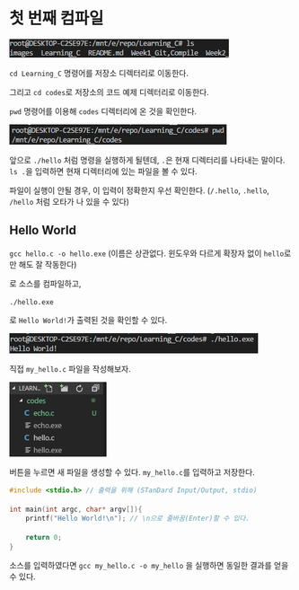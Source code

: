 # 첫 번째 컴파일

![그림 : ls](../images\20180318_140738.png)

`cd Learning_C` 명령어를 저장소 디렉터리로 이동한다.

그리고 `cd codes`로 저장소의 코드 예제 디렉터리로 이동한다.

`pwd` 명령어를 이용해 `codes` 디렉터리에 온 것을 확인한다.

![그림 : pwd의 결과 : Learning_C/codes](../images\20180318_143039.png)

앞으로 `./hello` 처럼 명령을 실행하게 될텐데, `.`은 현재 디렉터리를 나타내는 말이다.
`ls .`을 입력하면 현재 디렉터리에 있는 파일을 볼 수 있다.

파일이 실행이 안될 경우, 이 입력이 정확한지 우선 확인한다.
(`/.hello`, `.hello`, `/hello` 처럼 오타가 나 있을 수 있다)

## Hello World

`gcc hello.c -o hello.exe` (이름은 상관없다. 윈도우와 다르게 확장자 없이 `hello`로만 해도 잘 작동한다)

로 소스를 컴파일하고,

`./hello.exe`

로 `Hello World!`가 출력된 것을 확인할 수 있다.

![출력](../images\20180318_143228.png)

직접 `my_hello.c` 파일을 작성해보자.

![새 파일](../images\20180318_143942.png)

버튼을 누르면 새 파일을 생성할 수 있다. `my_hello.c`를 입력하고 저장한다.

```c
#include <stdio.h> // 출력을 위해 (STanDard Input/Output, stdio)

int main(int argc, char* argv[]){
    printf("Hello World!\n"); // \n으로 줄바꿈(Enter)할 수 있다.

    return 0;
}
```

소스를 입력하였다면
`gcc my_hello.c -o my_hello`
을 실행하면 동일한 결과를 얻을 수 있다.